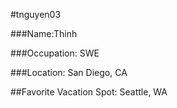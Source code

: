 #tnguyen03

###Name:Thinh

###Occupation: SWE

###Location: San Diego, CA

##Favorite Vacation Spot: Seattle, WA

